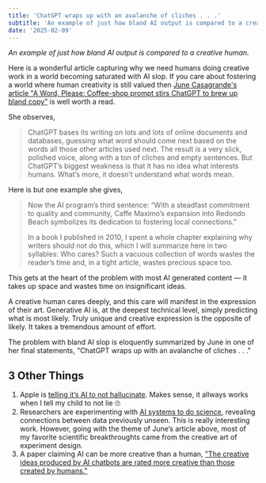 ```yaml
---
title: 'ChatGPT wraps up with an avalanche of cliches . . .'
subtitle: 'An example of just how bland AI output is compared to a creative human.'
date: '2025-02-09'
---
```


*An example of just how bland AI output is compared to a creative human.*

Here is a wonderful article capturing why we need humans doing creative work in a world becoming saturated with AI slop. If you care about fostering a world where human creativity is still valued then [June Casagrande's article "A Word, Please: Coffee-shop prompt stirs ChatGPT to brew up bland copy”](https://www.latimes.com/socal/daily-pilot/opinion/story/2024-04-09/a-word-please-coffee-shop-prompt-stirs-chatgpt-to-brew-up-bland-copy) is well worth a read.

She observes,

> ChatGPT bases its writing on lots and lots of online documents and databases, guessing what word should come next based on the words all those other articles used next. The result is a very slick, polished voice, along with a ton of cliches and empty sentences. But ChatGPT’s biggest weakness is that it has no idea what interests humans. What’s more, it doesn’t understand what words mean.

Here is but one example she gives,

> Now the AI program’s third sentence: “With a steadfast commitment to quality and community, Caffe Maximo’s expansion into Redondo Beach symbolizes its dedication to fostering local connections.”
> 
> In a book I published in 2010, I spent a whole chapter explaining why writers should not do this, which I will summarize here in two syllables: Who cares? Such a vacuous collection of words wastes the reader’s time and, in a tight article, wastes precious space too.

This gets at the heart of the problem with most AI generated content — it takes up space and wastes time on insignificant ideas.

A creative human cares deeply, and this care will manifest in the expression of their art. Generative AI is, at the deepest technical level, simply predicting what is most likely. Truly unique and creative expression is the opposite of likely. It takes a tremendous amount of effort.

The problem with bland AI slop is eloquently summarized by June in one of her final statements, "ChatGPT wraps up with an avalanche of cliches . . ."

## 3 Other Things

1. Apple is [telling it’s AI to not hallucinate](https://arstechnica.com/gadgets/2024/08/do-not-hallucinate-testers-find-prompts-meant-to-keep-apple-intelligence-on-the-rails/). Makes sense, it allways works when I tell my child to not lie 🙄
2. Researchers are experimenting with [AI systems to do science](https://arxiv.org/abs/2409.05556v1), revealing connections between data previously unseen. This is really interesting work. However, going with the theme of June’s article above, most of my favorite scientific breakthroughts came from the creative art of experiment design.
3. A paper claiming AI can be more creative than a human, ["The creative
ideas produced by AI chatbots are rated more creative than those created by humans."](https://docs.iza.org/dp17302.pdf)